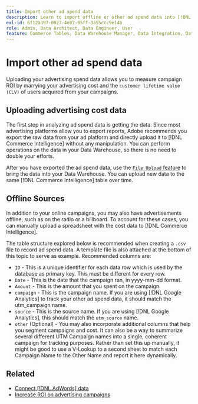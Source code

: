 ```yaml
---
title: Import other ad spend data
description: Learn to import offline or other ad spend data into [!DNL Commerce Intelligence].
exl-id: 6f12a397-0927-4e87-95ff-3a55ccc9e14b
role: Admin, Data Architect, Data Engineer, User
feature: Commerce Tables, Data Warehouse Manager, Data Integration, Data Import/Export
---
```

# Import other ad spend data

Uploading your advertising spend data allows you to measure campaign ROI by marrying your advertising cost and the `customer lifetime value (CLV)` of users acquired from your campaigns.

## Uploading advertising cost data

The first step in analyzing ad spend data is getting the data. Since most advertising platforms allow you to export reports, Adobe recommends you export the raw data from your ad platform and directly upload it to [!DNL Commerce Intelligence] without any manipulation. You can perform operations on the data in your Data Warehouse, so there is no need to double your efforts.

After you have exported the ad spend data, use the [`File Upload` feature](../connecting-data/using-file-uploader.md) to bring the data into your Data Warehouse. You can upload new data to the same [!DNL Commerce Intelligence] table over time.

## Offline Sources

In addition to your online campaigns, you may also have advertisements offline, such as on the radio or a billboard. To account for these cases, you can manually upload a spreadsheet with the cost data to [!DNL Commerce Intelligence].

The table structure explored below is recommended when creating a `.csv` file to record ad spend data. A template file is also attached at the bottom of this topic to serve as example. Recommended columns are:

* `ID` - This is a unique identifier for each data row which is used by the database as primary key. This must be different for every row.
* `Date` - This is the date that the campaign ran, in yyyy-mm-dd format.
* `Amount` - This is the amount that you spent on the campaign.
* `campaign` - This is the campaign name. If you are using [!DNL Google Analytics] to track your other ad spend data, it should match the utm\_campaign name.
* `source` -  This is the source name. If you are using [!DNL Google Analytics], this should match the `utm_source` name.
* `other` (Optional) - You may also incorporate additional columns that help you segment campaigns and cost. It can also be a way to summarize several different UTM Campaign names into a single, coherent campaign for tracking purposes. Rather than set this up manually, it might be good to use a V-Lookup to a second sheet to match each Campaign Name to the Other Name and report it here dynamically.

## Related

* [Connect [!DNL AdWords] data](../integrations/google-adwords.md)
* [Increase ROI on advertising campaigns](../../analysis/roi-ad-camp.md)
